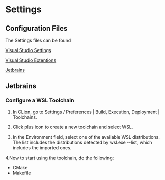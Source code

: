 # Settings

## Configuration Files

The Settings files can be found

[Visual Studio Settings](https://github.com/Eshanatnight/dotfiles/blob/main/.visual-sutdio-settings/.vs.settings.tar.gz.tar.gz?raw=true)

[Visual Studio Extentions](https://github.com/Eshanatnight/dotfiles/blob/main/.visual-sutdio-settings/vs-extention.tar.gz?raw=true)

[Jetbrains](https://github.com/Eshanatnight/dotfiles/tree/main/.jetbrains-settings)

## Jetbrains

### Configure a WSL Toolchain

1. In CLion, go to Settings / Preferences | Build, Execution, Deployment | Toolchains.

2. Click plus icon to create a new toolchain and select WSL.

3. In the Environment field, select one of the available WSL distributions. The list includes the distributions detected by wsl.exe --list, which includes the imported ones.

4.Now to start using the toolchain, do the following:

- CMake
- Makefile
